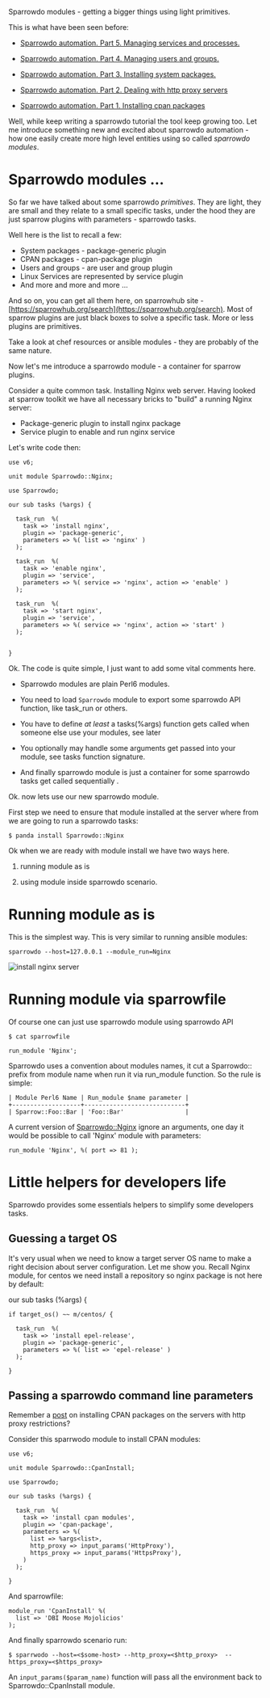Sparrowdo modules - getting a bigger things using light primitives.

This is what have been seen before:

* [Sparrowdo automation. Part 5. Managing services and processes.](http://blogs.perl.org/users/melezhik/2016/08/sparrowdo-automation-part-5-managing-services-and-processes.html)

* [Sparrowdo automation. Part 4. Managing users and groups.](http://blogs.perl.org/users/melezhik/2016/07/sparrowdo-automation-part-4-managing-users-and-groups.html)

* [Sparrowdo automation. Part 3. Installing system packages.](http://blogs.perl.org/users/melezhik/2016/07/sparrowdo-automation-part-3-installing-system-packages.html)

* [Sparrowdo automation. Part 2. Dealing with http proxy servers](http://blogs.perl.org/users/melezhik/2016/07/sparrowdo-automation-part-2-dealing-with-http-proxy-servers.html)

* [Sparrowdo automation. Part 1. Installing cpan packages](http://blogs.perl.org/users/melezhik/2016/07/sparrowdo-automation---installing-cpan-packages.html)


Well, while keep writing a sparrowdo tutorial the tool keep growing too. Let me introduce something new
and excited about sparrowdo automation - how one easily create more high level entities using so called
_sparrowdo modules_.

# Sparrowdo modules ... 

So far we have talked about some sparrowdo _primitives_. They are light, they are small and they
relate to a small specific tasks, under the hood they are just sparrow plugins with parameters -
sparrowdo tasks.


Well here is the list to recall a few:


- System packages - package-generic plugin
- CPAN packages - cpan-package plugin
- Users and groups - are user and group plugin
- Linux Services are represented by service plugin
- And more and more and more ...

And so on, you can get all them here, on sparrowhub site - [https://sparrowhub.org/search](https://sparrowhub.org/search).
Most of sparrow plugins are just black boxes to solve a specific task. More or less plugins are primitives.

Take a look at chef resources or ansible modules - they are probably of the same nature.


Now let's me introduce a sparrowdo module - a container for sparrow plugins.

Consider a quite common task. Installing Nginx web server. Having looked at sparrow toolkit we have
all necessary bricks to "build" a running Nginx server:


- Package-generic plugin to install nginx package
- Service plugin to enable and run nginx service

Let's write code then:

    use v6;
    
    unit module Sparrowdo::Nginx;
    
    use Sparrowdo;
    
    our sub tasks (%args) {
    
      task_run  %(
        task => 'install nginx',
        plugin => 'package-generic',
        parameters => %( list => 'nginx' )
      );
    
      task_run  %(
        task => 'enable nginx',
        plugin => 'service',
        parameters => %( service => 'nginx', action => 'enable' )
      );
    
      task_run  %(
        task => 'start nginx',
        plugin => 'service',
        parameters => %( service => 'nginx', action => 'start' )
      );
    
    
    }
    
Ok. The code is quite simple, I just want to add some vital comments here.

* Sparrowdo modules are plain Perl6 modules.

* You need to load `Sparrowdo` module to export some sparrowdo API function, like task\_run or others.

* You have to define _at least_ a tasks(%args) function gets called when someone else use your modules, see later

* You optionally may handle some arguments get passed into your module, see tasks function signature.


* And finally sparrowdo module is just a container for some sparrowdo tasks get called sequentially .

Ok. now lets use our new sparrowdo module.

First step we need to ensure that module installed at the server where from we are going to run a sparrowdo tasks:

    $ panda install Sparrowdo::Nginx

Ok when we are ready with module install we have two ways here. 

1. running module as is

2. using module inside sparrowdo scenario.


# Running module as is


This is the simplest way. This is very similar to running ansible modules:

    sparrowdo --host=127.0.0.1 --module_run=Nginx 

![install nginx server](https://raw.githubusercontent.com/melezhik/papers/master/nginx-module-run.png)


# Running module via sparrowfile

Of course one can just use sparrowdo module using sparrowdo API

    $ cat sparrowfile

    run_module 'Nginx';


Sparrowdo uses a convention about modules names, it cut a Sparrowdo:: prefix from module name when run it
via run\_module function.  So the rule is simple:

    | Module Perl6 Name | Run_module $name parameter |
    +-------------------+----------------------------+
    | Sparrow::Foo::Bar | 'Foo::Bar'                 |


A current version of [Sparrowdo::Nginx](https://github.com/melezhik/sparrowdo-nginx) ignore
an arguments, one day it would be possible to call 'Nginx' module with parameters:


    run_module 'Nginx', %( port => 81 );


# Little helpers for developers life

Sparrowdo provides some essentials helpers to simplify some developers tasks.

## Guessing a target OS

It's very usual when we need to know a target server OS name to make a right decision about 
server configuration. Let me show you. Recall Nginx module, for centos we need install
a repository so nginx package is not here by default:

  our sub tasks (%args) {

    if target_os() ~~ m/centos/ {
  
      task_run  %(
        task => 'install epel-release',
        plugin => 'package-generic',
        parameters => %( list => 'epel-release' )
      );
    
    }


## Passing a sparrowdo command line parameters

Remember a [post](http://blogs.perl.org/users/melezhik/2016/07/sparrowdo-automation-part-2-dealing-with-http-proxy-servers.html) on installing CPAN packages on the servers with http proxy restrictions?

Consider this sparrwodo module to install CPAN modules:


    use v6;
    
    unit module Sparrowdo::CpanInstall;
    
    use Sparrowdo;
    
    our sub tasks (%args) {
    
      task_run  %(
        task => 'install cpan modules',
        plugin => 'cpan-package',
        parameters => %( 
          list => %args<list>,
          http_proxy => input_params('HttpProxy'), 
          https_proxy => input_params('HttpsProxy'), 
        )
      );
    
    }
    
And sparrowfile:

  
    module_run 'CpanInstall' %(
      list => 'DBI Moose Mojolicios'
    );


And finally sparrowdo scenario run:


    $ sparrwodo --host=<$some-host> --http_proxy=<$http_proxy>  --https_proxy=<$https_proxy>

An `input_params($param_name)` function will pass all the environment back to Sparrowdo::CpanInstall module.


